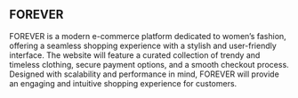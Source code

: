 ## FOREVER

FOREVER is a modern e-commerce platform dedicated to women’s fashion, offering a seamless shopping experience with a stylish and user-friendly interface. The website will feature a curated collection of trendy and timeless clothing, secure payment options, and a smooth checkout process. Designed with scalability and performance in mind, FOREVER will provide an engaging and intuitive shopping experience for customers.